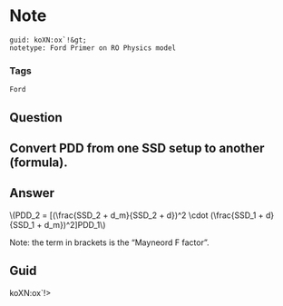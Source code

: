 # Note
```
guid: koXN:ox`!&gt;
notetype: Ford Primer on RO Physics model
```

### Tags
```
Ford
```

## Question
<h2>Convert PDD from one SSD setup to another (formula).</h2>

## Answer
<section>
<p>\(PDD_2 = [(\frac{SSD_2 + d_m}{SSD_2 + d})^2 \cdot (\frac{SSD_1 + d}{SSD_1 + d_m})^2]PDD_1\)</p>
<p>Note: the term in brackets is the “Mayneord F factor”.</p>

</section>

## Guid
koXN:ox`!>
